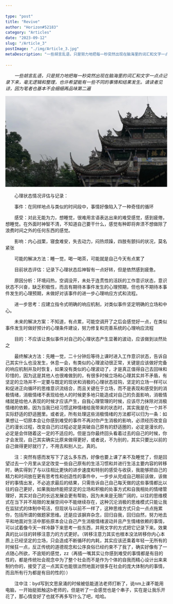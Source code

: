 ```yaml
---

type: "post"
title: "Revive"
author: "Horizon#52183"
category: "Articles"
date: "2023-09-12"
slug: "/Article_3"
postImage: "./img/Article_3.jpg"
metaDescription: "一些胡言乱语，只是努力地把每一秒突然出现在脑海里的词汇和文字一点点记录下来，毫无逻辑和整理，也许希望能有一些不同的事情和结果发生。请读者见谅，因为笔者也基本不会细细再品味第二遍"

---
```


&emsp;&emsp;*一些胡言乱语，只是努力地把每一秒突然出现在脑海里的词汇和文字一点点记录下来，毫无逻辑和整理，也许希望能有一些不同的事情和结果发生。请读者见谅，因为笔者也基本不会细细再品味第二遍*

![Revive](./img/Article_3.jpg)

&emsp;&emsp;心理状态情况评估与记录：

&emsp;&emsp;事件：在同样地点与类似的时间段中，事情好像陷入了一种奇怪的循环

&emsp;&emsp;感受：对此无能为力，想睡觉，很难用言语表达出来的难受感觉，感到疲倦，想睡觉。在外面时神智不清，不知道自己要干什么，感觉有种即将奔溃不想做除了浪费时间之外的任何东西的感觉。

&emsp;&emsp;影响：内心战栗，寝食难安，失去动力，闷热烦躁，四肢有颤抖的状况，莫名紧张

&emsp;&emsp;可能的解决方法：睡一觉，喝一喝茶，可能就是自己今天有点累了

&emsp;&emsp;目前状态评估：记录下心理状态后神智有一点好转，但是依然感到疲惫。

&emsp;&emsp;原因分析：环境闷热，空调没开，未处于连贯性的活跃的工作意识状态，意识状态不兴奋，缺乏积极性，而且有期待本事件发生的心理预期，但也有不期待本事件发生的心理预期，未做好对该事件的进一步心理响应方式和流程。

&emsp;&emsp;进一步思考：应建立指令式明确的响应机制，对类似事件坚定明确的立场和中心。

&emsp;&emsp;未来的解决方案：不知道，有点累，可能空调开了之后会感觉好一点，在类似事件发生时做好预计的心理条件建设，努力修复和完善系统的心理响应流程

&emsp;&emsp;目的：不应该让类似事件对自己的心理状态产生显著的波动，应该做到淡然处之

&emsp;&emsp;最终解决方法：先睡一觉，二十分钟后等待上课时进入工作意识状态，告诉自己其实什么也没发生，休息一会，有类似的心理波动很正常，关键是应该做好完备的响应机制并及时恢复，如果没有类似的心理波动了，才是真正值得自己去回味和珍惜的，因为这是其他人也很难做到的，有很多时候立场和心理其实并不矛盾，有坚定的立场并不一定要与既定的现状和消极的心理状态挂钩，坚定的立场一样可以和促进正向循环的思维意识流结合，而且关键在于立场，而不是表现和感受到的消极情绪，消极情绪不表现给他人的时候更多地只能造成对自己的负面影响，消极情绪就是给他人表现的时候才应该产生，自我心理管理的时候，应该尽力抹除对消极情绪的依赖，因为当我已经习惯这种情绪给我带来的状态时，其实我是在一个并不实际舒适的舒适圈里。或者说，所有处理这些消极情绪的方法都可以归为一条：如果想让一切原本会让你感到难受的事件不再对你产生消极的影响，必须经历改变自己的漫长过程，改变自己的过程必定是突破自己原有的舒适圈的，必定是漫长的，必定是会伴随着这一定的不适应的。但是当你最终回头看着过去的自己的时候，你才会发现，自己其实确实比原来做得更好，或者说，不为别的，其实只要比以前的自己做得更好就行了，不用去和别人比，真的。

&emsp;&emsp;注：突然有感而发写下了这么多东西，好像也要上课了来不及睡觉了，但是回望过去一个月里从坚定改变一些自己原有的生活习惯和并进行生活主要内容的转移时，确实得到了与以往相比更快的进步速度和特别的感受与收获，我能够把自己的精力和时间放在更有思考性和创造性的事件中，一步步从完成自己眼前该做，该做好的事情出发，不必追求最后的结果，只需告诉自己自己每天做的这些事情都比以往的自己更好，如果我始终能把坚定的立场和积极的处事方式和自我相处的情绪管理好，其实对自己的长远发展会更有帮助，因为未来是无限广阔的，以往的思维模式在当下并不局限的发展空间中不能继续存在，这种沉沦消极的思维模式只能让我在监狱式的体制中苟活，但现状与以前不一样了，这种思维方式只会一点点拖累你，包括所谓的做题家思维。还是应该摒弃杂念，回归自我，回归自然，努力地去平和地面对生活中那些原本会让自己产生消极情绪波动并且产生情绪依赖的事情，可以试着像今天一样冷静下来思考一些东西，并用文字的方式把它记录下来。效果真的比以往的转移注意力的方式更好。（转移注意力其实也根本没法转移你内心本质上已经坚定的立场，只会造成不断循环的内耗，其实应该还乘着年轻一无所有的时候狂一点，反正传统的道德观念和公序良俗已经约束不了我了，确实好像有了一点随心所欲，不逾矩的感觉，zz（再插一嘴其实让你感到难受的事情都是有目的性的，都是传统社会观念中为了整个社会而不是作为个体的自我而精心设计出来来制约你的，接受了这一点其实也能很淡然地面对很多在社会的庞大体制内的事情，而且所有行为都是有目的性的））

&emsp;&emsp;注中注：byd写到文思泉涌的时候被低能道法老师打断了，说nm上课不能用电脑，一开始挺抵触这b老师的，但是听了一会感觉也是个串子，实在是让我乐开花了，那心情变好了也就不再多写什么了吧，哈哈。